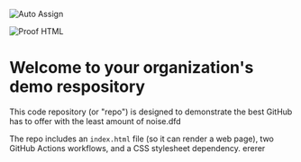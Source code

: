 ![Auto Assign](https://github.com/baepo-minjok/demo-repository/actions/workflows/auto-assign.yml/badge.svg)

![Proof HTML](https://github.com/baepo-minjok/demo-repository/actions/workflows/proof-html.yml/badge.svg)

# Welcome to your organization's demo respository
This code repository (or "repo") is designed to demonstrate the best GitHub has to offer with the least amount of noise.dfd

The repo includes an `index.html` file (so it can render a web page), two GitHub Actions workflows, and a CSS stylesheet dependency.
ererer
